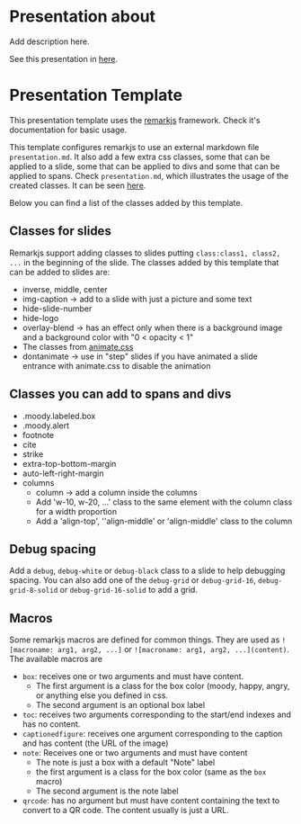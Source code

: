 # Presentation about <add subject here>

Add description here.

See this presentation in [here](<url where the presentation is served>).


# Presentation Template

This presentation template uses the [remarkjs](https://remarkjs.com/) framework.
Check it's documentation for basic usage.

This template configures remarkjs to use an external markdown file
`presentation.md`. It also add a few extra css classes, some that can be applied
to a slide, some that can be applied to divs and some that can be applied to
spans. Check `presentation.md`, which illustrates the usage of the created
classes. It can be seen [here](https://darcamo.github.io/remarkjs_template).

Below you can find a list of the classes added by this template.

## Classes for slides

Remarkjs support adding classes to slides putting `class:class1, class2, ...` in
the beginning of the slide. The classes added by this template that can be added
to slides are:

- inverse, middle, center
- img-caption -> add to a slide with just a picture and some text
- hide-slide-number
- hide-logo
- overlay-blend -> has an effect only when there is a background image and a background color with "0 < opacity < 1"
- The classes from [animate.css](https://daneden.github.io/animate.css/)
- dontanimate -> use in "step" slides if you have animated a slide entrance with animate.css to disable the animation

## Classes you can add to spans and divs

- .moody.labeled.box
- .moody.alert
- footnote
- cite
- strike
- extra-top-bottom-margin
- auto-left-right-margin
- columns
  - column -> add a column inside the columns
  - Add 'w-10, w-20, ...' class to the same element with the column class for a width proportion
  - Add a 'align-top', '\'align-middle\' or 'align-middle' class to the column


## Debug spacing

Add a `debug`, `debug-white` or `debug-black` class to a slide to help debugging
spacing. You can also add one of the `debug-grid` or `debug-grid-16`,
`debug-grid-8-solid` or `debug-grid-16-solid` to add a grid.


## Macros

Some remarkjs macros are defined for common things. They are used as 
`![macroname: arg1, arg2, ...]` or `![macroname: arg1, arg2, ...](content)`.
The available macros are

- `box`: receives one or two arguments and must have content.
  - The first argument is a class for the box color (moody, happy, angry, or
    anything else you defined in css.
  - The second argument is an optional box label
- `toc`: receives two arguments corresponding to the start/end indexes and has
  no content.
- `captionedfigure`: receives one argument corresponding to the caption and has content (the URL of the image)
- `note`: Receives one or two arguments and must have content
  - The note is just a box with a default "Note" label
  - the first argument is a class for the box color (same as the `box` macro)
  - The second argument is the note label
- `qrcode`: has no argument but must have content containing the text to convert
  to a QR code. The content usually is just a URL.

